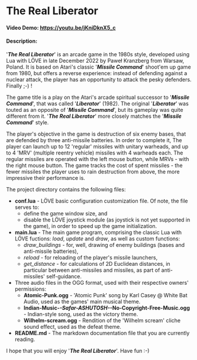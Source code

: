 # The Real Liberator
#### Video Demo: https://youtu.be/jKniDknX5_c
#### Description:
'***The Real Liberator***' is an arcade game in the 1980s style, developed using Lua with LÖVE in late December 2022 by Paweł Kranzberg from Warsaw, Poland. It is based on Atari's classic '***Missile Command***' shoot'em up game from 1980, but offers a reverse experience: instead of defending against a nuclear attack, the player has an opportunity to attack the pesky defenders. Finally ;-) !

The game title is a play on the Atari's arcade spiritual successor to '***Missile Command***', that was called '***Liberator***' (1982). The original '***Liberator***' was touted as an opposite of '***Missile Command***', but its gameplay was quite different from it. '***The Real Liberator***' more closely matches the '***Missile Command***' style.

The player's objective in the game is destruction of six enemy bases, that are defended by three anti-missile batteries. In order to complete it, The player can launch up to 12 'regular' missiles with unitary warheads, and up to 4 'MRV' (multiple reentry vehicle) missiles with 4 warheads each. The regular missiles are operated with the left mouse button, while MRVs - with the right mouse button. The game tracks the cost of spent missiles - the fewer missiles the player uses to rain destruction from above, the more impressive their performance is.  

The project directory contains the following files:
* **conf.lua** - LÖVE basic configuration customization file. Of note, the file serves to:
    * define the game window size, and 
	* disable the LÖVE joystick module (as joystick is not yet supported in the game), in order to speed up the game initialization.
* **main.lua** - The main game program, comprising the classic Lua with LÖVE fuctions: *load*, *update* and *draw*, as well as custom functions:
    * *draw_buildings* - for, well, drawing of enemy buildings (bases and anti-missile batteries),
    * *reload* - for reloading of the player's missile launchers,
	* *get_distance* - for calculations of 2D Euclidean distances, in particular between anti-missiles and missiles, as part of anti-missiles' self-guidance.
* Three audio files in the OGG format, used with their respective owners' permissions:
    * **Atomic-Punk.ogg** - 'Atomic Punk' song by Karl Casey @ White Bat Audio, used as the games' main musical theme.
	* **Indian-Music-_-Safar-ASHUTOSH-_-No-Copyright-Free-Music.ogg** - Indian-style song, used as the victory theme.
    * **Wilhelm-scream.ogg** - Rendition of the 'Wilhelm scream' cliche sound effect, used as the defeat theme.	
* **README.md** - The markdown documentation file that you are currently reading.

I hope that you will enjoy '***The Real Liberator***'. Have fun :-)